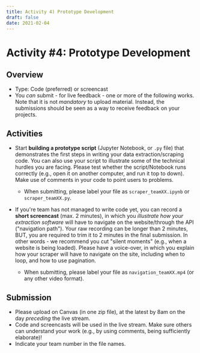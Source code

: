 ```yaml
---
title: Activity 4) Prototype Development
draft: false
date: 2021-02-04
---
```


# Activity #4: Prototype Development

## Overview
- Type: Code (preferred) or screencast
- You *can* submit - for live feedback - one or more of the following works. Note that it is not *mandatory* to upload material. Instead, the submissions should be seen as a way to receive feedback on your projects.

## Activities

- Start __building a prototype script__ (Jupyter Notebook, or `.py` file) that demonstrates the first steps in writing your data extraction/scraping code. You can also use your script to illustrate some of the technical hurdles you are facing. Please test whether the script/Notebook runs correctly (e.g., open it on another computer, and run it top to down). Make use of comments in your code to point users to problems.
    - When submitting, please label your file as `scraper_teamXX.ipynb` or `scraper_teamXX.py`.

- If you're team has not managed to write code yet, you can record a __short screencast__ (max. 2 minutes), in which you *illustrate how your extraction software* will have to navigate on the website/through the API ("navigation path"). Your raw recording can be longer than 2 minutes, BUT, you are required to trim it to 2 minutes in the final submission. In other words - we recommend you cut "silent moments" (e.g., when a website is being loaded). Please have a voice-over, in which you explain how your scraper will have to navigate on the site, including when to loop, and how to use pagination.
  - When submitting, please label your file as `navigation_teamXX.mp4` (or any other video format).


## Submission
- Please upload on Canvas (in one zip file), at the latest by 8am on the day *preceding* the live stream.
- Code and screencasts will be used in the live stream. Make sure others can understand your work (e.g., by using comments, being sufficiently elaborate)!
- Indicate your team number in the file names.
